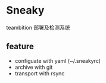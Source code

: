Sneaky
=======

teambition 部署及检测系统

## feature

* configuate with yaml (~/.sneakyrc)
* archive with git
* transport with rsync